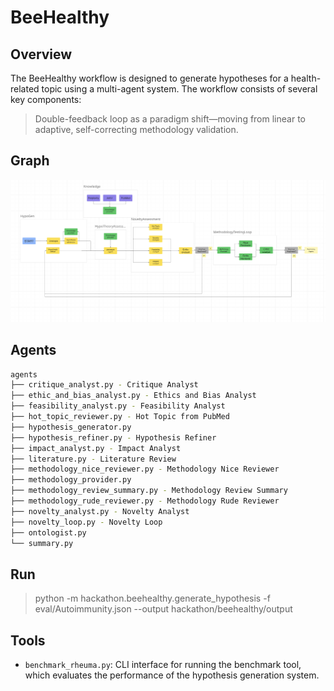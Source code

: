 # BeeHealthy

## Overview

The BeeHealthy workflow is designed to generate hypotheses for a health-related topic using a multi-agent system. The workflow consists of several key components:

> Double-feedback loop as a paradigm shift—moving from linear to adaptive, self-correcting methodology validation.

## Graph

![BeeHealthy Graph](./images/graph.png)

## Agents


```bash
agents
├── critique_analyst.py - Critique Analyst
├── ethic_and_bias_analyst.py - Ethics and Bias Analyst
├── feasibility_analyst.py - Feasibility Analyst
├── hot_topic_reviewer.py - Hot Topic from PubMed
├── hypothesis_generator.py
├── hypothesis_refiner.py - Hypothesis Refiner
├── impact_analyst.py - Impact Analyst
├── literature.py - Literature Review
├── methodology_nice_reviewer.py - Methodology Nice Reviewer
├── methodology_provider.py
├── methodology_review_summary.py - Methodology Review Summary
├── methodology_rude_reviewer.py - Methodology Rude Reviewer
├── novelty_analyst.py - Novelty Analyst
├── novelty_loop.py - Novelty Loop
├── ontologist.py
└── summary.py
```

## Run 

> python -m hackathon.beehealthy.generate_hypothesis -f eval/Autoimmunity.json --output hackathon/beehealthy/output

## Tools

- `benchmark_rheuma.py`: CLI interface for running the benchmark tool, 
  which evaluates the performance of the hypothesis generation system.
